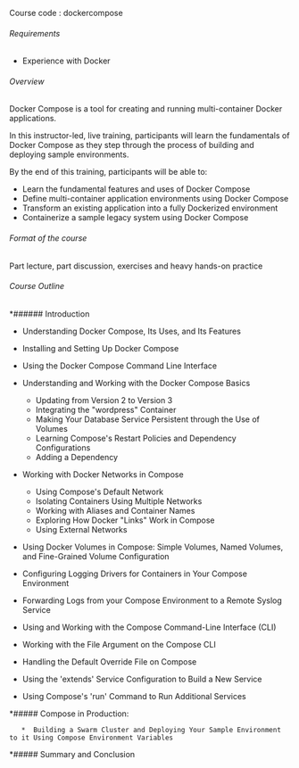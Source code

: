 Course code : dockercompose
###### Requirements
*   Experience with Docker
###### Overview
Docker Compose is a tool for creating and running multi-container Docker applications.


In this instructor-led, live training, participants will learn the fundamentals of Docker Compose as they step through the process of building and deploying sample environments.


By the end of this training, participants will be able to:

*   Learn the fundamental features and uses of Docker Compose
*   Define multi-container application environments using Docker Compose
*   Transform an existing application into a fully Dockerized environment
*   Containerize a sample legacy system using Docker Compose

###### Format of the course

Part lecture, part discussion, exercises and heavy hands-on practice


###### Course Outline
*######   Introduction

*   Understanding Docker Compose, Its Uses, and Its Features

*   Installing and Setting Up Docker Compose

*   Using the Docker Compose Command Line Interface

*   Understanding and Working with the Docker Compose Basics

       *   Updating from Version 2 to Version 3
       *   Integrating the "wordpress" Container
       *   Making Your Database Service Persistent through the Use of Volumes
       *   Learning Compose's Restart Policies and Dependency Configurations
       *   Adding a Dependency
*   Working with Docker Networks in Compose

       *   Using Compose's Default Network
       *   Isolating Containers Using Multiple Networks
       *   Working with Aliases and Container Names
       *   Exploring How Docker "Links" Work in Compose
       *   Using External Networks

*   Using Docker Volumes in Compose: Simple Volumes, Named Volumes, and Fine-Grained Volume Configuration

*   Configuring Logging Drivers for Containers in Your Compose Environment

*   Forwarding Logs from your Compose Environment to a Remote Syslog Service

*   Using and Working with the Compose Command-Line Interface (CLI)

*   Working with the File Argument on the Compose CLI

*   Handling the Default Override File on Compose

*   Using the 'extends' Service Configuration to Build a New Service

*   Using Compose's 'run' Command to Run Additional Services

*#####   Compose in Production: 

       *  Building a Swarm Cluster and Deploying Your Sample Environment to it Using Compose Environment Variables

*#####   Summary and Conclusion